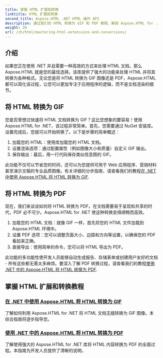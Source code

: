 ```yaml
---
title: 掌握 HTML 扩展和转换
linktitle: HTML 扩展和转换
second_title: Aspose.HTML .NET HTML 操作 API
description: 通过我们的 HTML 转换为 GIF 和 PDF 教程，解锁 Aspose.HTML for .NET 的强大功能。轻松转换您的文档。
weight: 20
url: /zh/html/mastering-html-extensions-and-conversions/
---
```

## 介绍

如果您正在使用 .NET 并且需要一种高效的方式来处理 HTML 文档，那么 Aspose.HTML 就是您的最佳选择。该库提供了强大的功能来处理 HTML 并将其转换为各种格式。无论您是将 HTML 转换为 GIF 图像还是 PDF，Aspose.HTML 都可以简化该过程，让您可以更加专注于应用程序的逻辑，而不是文档渲染的细节。

## 将 HTML 转换为 GIF
您是否曾想过快速将 HTML 文档转换为 GIF？这比您想象的要容易！使用 Aspose.HTML for .NET，该过程非常简单。首先，您需要通过 NuGet 安装库。设置完成后，您就可以开始转换了。以下是步骤的简单概述：

1. 加载您的 HTML：使用库加载您的 HTML 文档。
2. 设置渲染选项：通过配置属性（例如图像大小和质量）自定义 GIF 输出。
3. 保存输出：最后，用一行代码保存类似信息图的 GIF。

此功能不仅可以节省您的时间，还可以为您提供可用于 Web 应用程序、营销材料甚至演示文稿的专业品质图像。有关详细的分步指南，请查看我们的教程[在 .NET 中使用 Aspose.HTML 将 HTML 转换为 GIF](./converting-html-to-gif/).

## 将 HTML 转换为 PDF
现在，我们来谈谈如何将 HTML 转换为 PDF。在文档需要易于呈现和共享的时代，PDF 必不可少。Aspose.HTML for .NET 使这种转换变得顺畅而高效。 

1. 加载您的 HTML 文档：就像 GIF 一样，首先将您的 HTML 文件加载到 Aspose.HTML 环境中。
2. 设置 PDF 选项：您可以调整页面大小、边距和方向等设置，以确保您的 PDF 看起来正确。
3. 直接导出：使用简单的命令，您可以将 HTML 导出为 PDF。 

此功能的多功能性使开发人员能够自动生成报告、存储表单或创建用户友好的文档 - 所有这些都无需太多麻烦。要深入了解 PDF 转换过程，请查看我们的教程[使用 .NET 中的 Aspose.HTML 将 HTML 转换为 PDF](./converting-html-to-pdf/).

## 掌握 HTML 扩展和转换教程
### [在 .NET 中使用 Aspose.HTML 将 HTML 转换为 GIF](./converting-html-to-gif/)
了解如何利用 Aspose.HTML for .NET 将 HTML 文档无缝转换为 GIF 图像。本综合指南将逐步指导您。
### [使用 .NET 中的 Aspose.HTML 将 HTML 转换为 PDF](./converting-html-to-pdf/)
了解使用强大的 Aspose.HTML for .NET 库将 HTML 内容转换为 PDF 的全面过程。本指南为开发人员提供了清晰的说明。